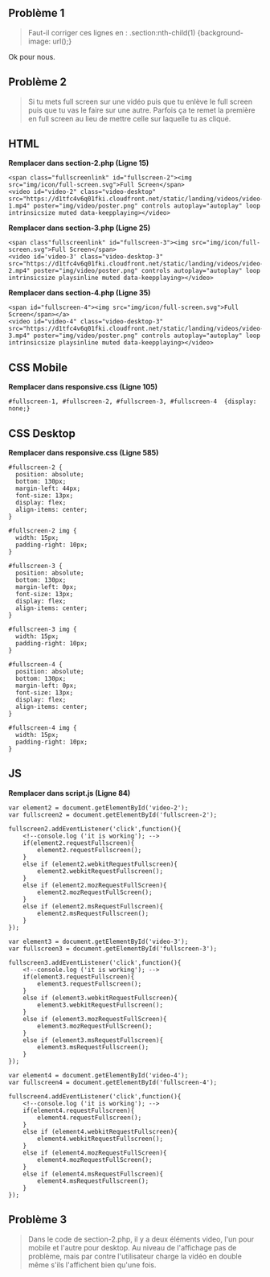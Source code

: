 ## Problème 1

> Faut-il corriger ces lignes en : .section:nth-child(1)
> {background-image: url();}

Ok pour nous.

## Problème 2

> Si tu mets full screen sur une vidéo puis que tu enlève le full screen
> puis que tu vas le faire sur une autre. Parfois ça te remet la
> première en full screen au lieu de mettre celle sur laquelle tu as
> cliqué.

## HTML 

**Remplacer dans section-2.php (Ligne 15)**

    <span class="fullscreenlink" id="fullscreen-2"><img src="img/icon/full-screen.svg">Full Screen</span>
    <video id="video-2" class="video-desktop" src="https://d1tfc4v6q01fki.cloudfront.net/static/landing/videos/video-1.mp4" poster="img/video/poster.png" controls autoplay="autoplay" loop intrinsicsize muted data-keepplaying></video>

**Remplacer dans section-3.php (Ligne 25)**

    <span class"fullscreenlink" id="fullscreen-3"><img src="img/icon/full-screen.svg">Full Screen</span>
    <video id='video-3' class="video-desktop-3" src="https://d1tfc4v6q01fki.cloudfront.net/static/landing/videos/video-2.mp4" poster="img/video/poster.png" controls autoplay="autoplay" loop intrinsicsize playsinline muted data-keepplaying></video>

**Remplacer dans section-4.php (Ligne 35)**

    <span id="fullscreen-4"><img src="img/icon/full-screen.svg">Full Screen</span></a>
    <video id="video-4" class="video-desktop-3" src="https://d1tfc4v6q01fki.cloudfront.net/static/landing/videos/video-3.mp4" poster="img/video/poster.png" controls autoplay="autoplay" loop intrinsicsize playsinline muted data-keepplaying></video>

## CSS Mobile

**Remplacer dans responsive.css (Ligne 105)**  

    #fullscreen-1, #fullscreen-2, #fullscreen-3, #fullscreen-4  {display: none;}

## CSS Desktop

**Remplacer dans responsive.css (Ligne 585)** 

    #fullscreen-2 {
      position: absolute;
      bottom: 130px;
      margin-left: 44px;
      font-size: 13px;
      display: flex;
      align-items: center;
    }
    
    #fullscreen-2 img {
      width: 15px;
      padding-right: 10px;
    }
    
    #fullscreen-3 {
      position: absolute;
      bottom: 130px;
      margin-left: 0px;
      font-size: 13px;
      display: flex;
      align-items: center;
    }
    
    #fullscreen-3 img {
      width: 15px;
      padding-right: 10px;
    }
    
    #fullscreen-4 {
      position: absolute;
      bottom: 130px;
      margin-left: 0px;
      font-size: 13px;
      display: flex;
      align-items: center;
    }
    
    #fullscreen-4 img {
      width: 15px;
      padding-right: 10px;
    }

## JS 

**Remplacer dans script.js (Ligne 84)** 

    var element2 = document.getElementById('video-2');
    var fullscreen2 = document.getElementById('fullscreen-2');
    
    fullscreen2.addEventListener('click',function(){
        <!--console.log ('it is working'); -->
        if(element2.requestFullscreen){
            element2.requestFullscreen();
        }
        else if (element2.webkitRequestFullscreen){
            element2.webkitRequestFullscreen();
        }
        else if (element2.mozRequestFullScreen){
            element2.mozRequestFullScreen();
        }
        else if (element2.msRequestFullscreen){
            element2.msRequestFullscreen();
        }
    });
    
    var element3 = document.getElementById('video-3');
    var fullscreen3 = document.getElementById('fullscreen-3');
    
    fullscreen3.addEventListener('click',function(){
        <!--console.log ('it is working'); -->
        if(element3.requestFullscreen){
            element3.requestFullscreen();
        }
        else if (element3.webkitRequestFullscreen){
            element3.webkitRequestFullscreen();
        }
        else if (element3.mozRequestFullScreen){
            element3.mozRequestFullScreen();
        }
        else if (element3.msRequestFullscreen){
            element3.msRequestFullscreen();
        }
    });
    
    var element4 = document.getElementById('video-4');
    var fullscreen4 = document.getElementById('fullscreen-4');
    
    fullscreen4.addEventListener('click',function(){
        <!--console.log ('it is working'); -->
        if(element4.requestFullscreen){
            element4.requestFullscreen();
        }
        else if (element4.webkitRequestFullscreen){
            element4.webkitRequestFullscreen();
        }
        else if (element4.mozRequestFullScreen){
            element4.mozRequestFullScreen();
        }
        else if (element4.msRequestFullscreen){
            element4.msRequestFullscreen();
        }
    });
    
## Problème 3

> Dans le code de section-2.php, il y a deux éléments video, l'un pour
> mobile et l'autre pour desktop. Au niveau de l'affichage pas de problème, mais par contre l'utilisateur charge la vidéo en double même s'ils l'affichent bien qu'une fois.

